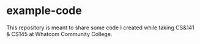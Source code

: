 # example-code
 This repository is meant to share some code I created 
 while taking CS&141 & CS145 at Whatcom Community College.
